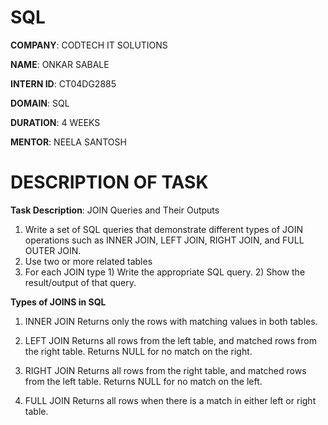 # SQL

**COMPANY**: CODTECH IT SOLUTIONS

**NAME**: ONKAR SABALE

**INTERN ID**: CT04DG2885 

**DOMAIN**: SQL

**DURATION**: 4 WEEKS

**MENTOR**: NEELA SANTOSH

# DESCRIPTION OF TASK

**Task Description**: JOIN Queries and Their Outputs
1) Write a set of SQL queries that demonstrate different types of JOIN operations such as INNER JOIN, LEFT JOIN, RIGHT JOIN, and FULL OUTER JOIN.
2) Use two or more related tables
3) For each JOIN type
                     1) Write the appropriate SQL query.
                     2) Show the result/output of that query.

**Types of JOINS in SQL**
1) INNER JOIN
Returns only the rows with matching values in both tables.

2) LEFT JOIN 
Returns all rows from the left table, and matched rows from the right table. Returns NULL for no match on the right.

3) RIGHT JOIN 
Returns all rows from the right table, and matched rows from the left table. Returns NULL for no match on the left.

4) FULL JOIN 
Returns all rows when there is a match in either left or right table.


